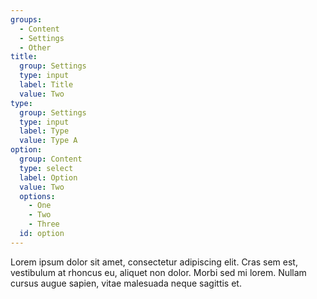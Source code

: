 ```yaml
---
groups:
  - Content
  - Settings
  - Other
title:
  group: Settings
  type: input
  label: Title
  value: Two
type:
  group: Settings
  type: input
  label: Type
  value: Type A
option:
  group: Content
  type: select
  label: Option
  value: Two
  options:
    - One
    - Two
    - Three
  id: option
---
```

Lorem ipsum dolor sit amet, consectetur adipiscing elit. Cras sem est, vestibulum at rhoncus eu, aliquet non dolor. Morbi sed mi lorem. Nullam cursus augue sapien, vitae malesuada neque sagittis et.
